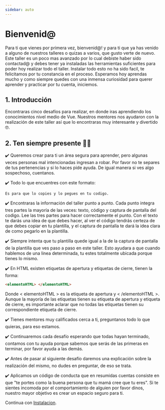 ```yaml
---
sidebar: auto
---
```

# Bienvenid@
Para ti que vienes por primera vez, bienvenid@! y para ti que ya has venido a alguno de nuestros talleres o quizas a varios, que gusto verte de nuevo. Este taller es un poco mas avanzado por lo cual debiste haber sido contactad@ y debes tener ya instaladas las herramientas suficientes para poder hoy realizar todo el taller. Instalar todo esto no ha sido facil, te felicitamos por tu constancia en el proceso. Esperamos hoy aprendas mucho y como siempre quedes con una inmensa curiosidad para querer aprender y practicar por tu cuenta, iniciemos.
## 1. Introducción
Encontraras cinco desafíos para realizar, en donde iras aprendiendo los conocimientos nivel medio de Vue. Nuestros mentores nos ayudaron con la realización de este taller así que lo encontraras muy interesante y divertido 🤓.
## 2. Ten siempre presente ☝🏻
✔️ Queremos crear para ti un área segura para aprender, pero algunas veces personas mal intencionadas ingresan a robar. Por favor no te separes de tus pertenencias y si lo haces pide ayuda. De igual manera si ves algo sospechoso, cuentanos.

✔️ Todo lo que encuentres con este formato:

```
Es para que lo copies y lo pegues en tu codigo.
```

✔️ Encontraras la información del taller punto a punto. Cada punto integra tres partes la mayoría de las veces: texto, código y captura de pantalla del codigo. Lee las tres partes para hacer correctamente el punto. Con el texto te darás una idea de que debes hacer, al ver el código tendrás certeza de que debes copiar en tu plantilla, y el captura de pantalla te dará la idea clara de como pegarlo en la plantilla.

✔️ Siempre intenta que tu plantilla quede igual a la de la captura de pantalla de la plantilla que ves paso a paso en este taller. Esto ayudara a que cuando hablemos de una linea determinada, tu estes totalmente ubicada porque tienes lo mismo.

✔️ En HTML existen etiquetas de apertura y etiquetas de cierre, tienen la forma: 

``` html
<elementoHTML> </elementoHTML>
```
Donde < elementoHTML > es la etiqueta de apertura y < /elementoHTML >. Aunque la mayoría de las etiquetas tienen su etiqueta de apertura y etiqueta de cierre, es importante aclarar que no todas las etiquetas tienen su correspondiente etiqueta de cierre.

✔️ Tienes mentores muy calificados cerca a ti, preguntanos todo lo que quieras, para eso estamos.

✔️ Continuaremos cada desafío esperando que todas hayan terminado, contamos con tu ayuda porque sabemos que serás de las primeras en terminar, por favor ayuda a las demás.

✔️ Antes de pasar al siguiente desafío daremos una explicación sobre la realización del mismo, no dudes en preguntar, de eso se trata.

✔️ Aplicamos un código de conducta que en resumidas cuentas consiste en que "te portes como la buena persona que tu mamá cree que tu eres".   Si te sientes incomoda  por el comportamiento de alguien por favor dinos,  nuestro mayor objetivo es crear un espacio seguro para ti.

Continua con [Instalacion](../instalacion/).